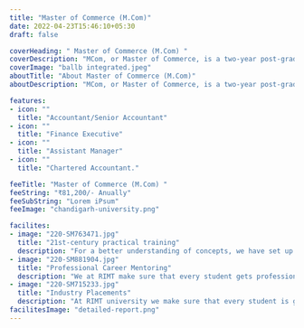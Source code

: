 ```yaml
--- 
title: "Master of Commerce (M.Com)"
date: 2022-04-23T15:46:10+05:30
draft: false

coverHeading: " Master of Commerce (M.Com) "
coverDescription: "MCom, or Master of Commerce, is a two-year post-graduate degree provided by a number of Indian colleges. The course is designed for students who want to work in banking, finance, accounting, or other areas of commerce."
coverImage: "ballb integrated.jpeg"
aboutTitle: "About Master of Commerce (M.Com)"
aboutDescription: "MCom, or Master of Commerce, is a two-year post-graduate study designed for applicants interested in banking, financial services, and insurance (BFSI), as well as accounting and commerce. The two-year course digs further into the economy, capital, revenue, commerce, taxes, and other topics covered in B.It. com is a very versatile education that allows students to pursue jobs in a variety of disciplBecause M.Com is such a specialised field, it is only open to individuals who have completed a B.Com or B.Com (H) degree. For CA/CS applicants, M.Com is also a viable alternative."

features:
- icon: ""
  title: "Accountant/Senior Accountant"
- icon: ""
  title: "Finance Executive"
- icon: ""
  title: "Assistant Manager"
- icon: ""
  title: "Chartered Accountant."

feeTitle: "Master of Commerce (M.Com) "
feeString: "₹81,200/- Anually"
feeSubString: "Lorem iPsum"
feeImage: "chandigarh-university.png"

facilites:
- image: "220-SM763471.jpg"
  title: "21st-century practical training"
  description: "For a better understanding of concepts, we have set up advanced 21st-century tools equipped with advanced training methods so that students can learn every concept practically in a better way."
- image: "220-SM881904.jpg"
  title: "Professional Career Mentoring"
  description: "We at RIMT make sure that every student gets professional career mentoring from the industry experts to set career targets & for this we have created a career & placement cell too."
- image: "220-SM715233.jpg"
  title: "Industry Placements"
  description: "At RIMT university we make sure that every student is getting placed, each year more than 500 companies visit the campus of RIMT to hire our brightest of the talents"
facilitesImage: "detailed-report.png"
---
```


